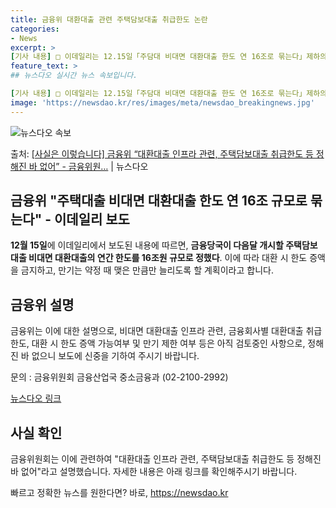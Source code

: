 ```yaml
---
title: 금융위 대환대출 관련 주택담보대출 취급한도 논란
categories:
- News
excerpt: >
[기사 내용] □ 이데일리는 12.15일「주담대 비대면 대환대출 한도 연 16조로 묶는다」제하의 기사에서 ㅇ…
feature_text: >
## 뉴스다오 실시간 뉴스 속보입니다.

[기사 내용] □ 이데일리는 12.15일「주담대 비대면 대환대출 한도 연 16조로 묶는다」제하의 기사에서 ㅇ…
image: 'https://newsdao.kr/res/images/meta/newsdao_breakingnews.jpg'
---
```


![뉴스다오 속보](https://newsdao.kr/res/images/meta/newsdao_breakingnews.jpg)

<p>출처: <a href="https://newsdao.kr/2818" rel="dofollow">[사실은 이렇습니다] 금융위 “대환대출 인프라 관련, 주택담보대출 취급한도 등 정해진 바 없어” - 금융위원…</a> | 뉴스다오</p>

<h2>금융위 "주택대출 비대면 대환대출 한도 연 16조 규모로 묶는다" - 이데일리 보도</h2>

<p data-ke-size="size16"><b>12월 15일</b>에 이데일리에서 보도된 내용에 따르면, <b>금융당국이 다음달 개시할 주택담보대출 비대면 대환대출의 연간 한도를 16조원 규모로 정했다</b>. 이에 따라 대환 시 한도 증액을 금지하고, 만기는 약정 때 맺은 만큼만 늘리도록 할 계획이라고 합니다.</p>

<h2 data-ke-size="size26">금융위 설명</h2>
<p data-ke-size="size16">금융위는 이에 대한 설명으로, 비대면 대환대출 인프라 관련, 금융회사별 대환대출 취급한도, 대환 시 한도 증액 가능여부 및 만기 제한 여부 등은 아직 검토중인 사항으로, 정해진 바 없으니 보도에 신중을 기하여 주시기 바랍니다.</p>

<p data-ke-size="size16">문의 : 금융위원회 금융산업국 중소금융과 (02-2100-2992)</p>

<p data-ke-size="size16"><a href="https://newsdao.kr/2818">뉴스다오 링크</a></p>

<h2 data-ke-size="size26">사실 확인</h2>
<p data-ke-size="size16">금융위원회는 이에 관련하여 "대환대출 인프라 관련, 주택담보대출 취급한도 등 정해진 바 없어"라고 설명했습니다. 자세한 내용은 아래 링크를 확인해주시기 바랍니다.</p> 

빠르고 정확한 뉴스를 원한다면? 바로, <a href="https://newsdao.kr" rel="dofollow">https://newsdao.kr</a>


    
